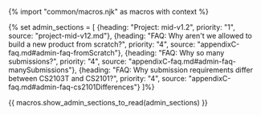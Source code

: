 {% import "common/macros.njk" as macros with context %}

{% set admin_sections = [
  {heading: "Project: mid-v1.2", priority: "1", source: "project-mid-v12.md"},
  {heading: "FAQ: Why aren't we allowed to build a new product from scratch?", priority: "4", source: "appendixC-faq.md#admin-faq-fromScratch"},
  {heading: "FAQ: Why so many submissions?", priority: "4", source: "appendixC-faq.md#admin-faq-manySubmissions"},
  {heading: "FAQ: Why submission requirements differ between CS2103T and CS2101?", priority: "4", source: "appendixC-faq.md#admin-faq-cs2101Differences"}
]%}

{{ macros.show_admin_sections_to_read(admin_sections) }}
